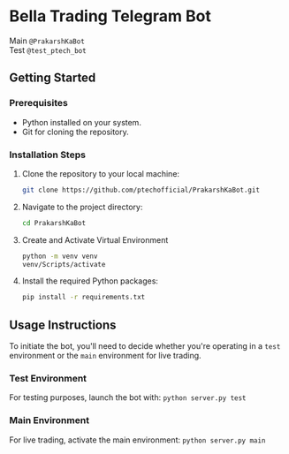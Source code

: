 # Bella Trading Telegram Bot
Main ```@PrakarshKaBot``` <br>
Test ```@test_ptech_bot```



## Getting Started

### Prerequisites

- Python installed on your system.
- Git for cloning the repository.

### Installation Steps

1. Clone the repository to your local machine:
    ```sh
    git clone https://github.com/ptechofficial/PrakarshKaBot.git
    ```

2. Navigate to the project directory:
    ```sh
    cd PrakarshKaBot
    ```
3. Create and Activate Virtual Environment
    ```sh
    python -m venv venv
    venv/Scripts/activate
    ```
4. Install the required Python packages:
    ```sh
    pip install -r requirements.txt
    ```

## Usage Instructions

To initiate the bot, you'll need to decide whether you're operating in a `test` environment or the `main` environment for live trading.

### Test Environment

For testing purposes, launch the bot with:
    ```
    python server.py test 
    ```

### Main Environment

For live trading, activate the main environment:
    ```
    python server.py main
    ```

